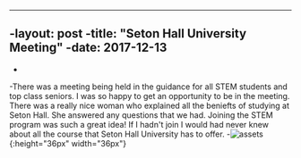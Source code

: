 ----
 -layout: post
 -title: "Seton Hall University Meeting"
 -date: 2017-12-13
 ----
 -
 -There was a meeting being held in the guidance for all STEM students and top class seniors. I was so happy to get an opportunity to be in the meeting. There was a really nice woman who explained all the beniefts of studying at Seton Hall. She answered any questions that we had. Joining the STEM program was such a great idea! If I hadn't join I would had never knew about all the course that Seton Hall University has to offer.
 -![assets](../assets/6474_seton_hall_pirates-alternate-1998.png){:height="36px" width="36px"}
